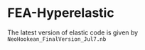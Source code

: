 # FEA-Hyperelastic

The latest version of elastic code is given by `NeoHookean_FinalVersion_Jul7.nb`
